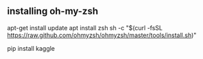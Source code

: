 ## installing oh-my-zsh

apt-get install update
apt install zsh
sh -c "$(curl -fsSL https://raw.github.com/ohmyzsh/ohmyzsh/master/tools/install.sh)"

pip install kaggle

